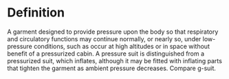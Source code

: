 # Definition

A garment designed to provide pressure upon the body so that respiratory
and circulatory functions may continue normally, or nearly so, under
low-pressure conditions, such as occur at high altitudes or in space
without benefit of a pressurized cabin. A pressure suit is distinguished
from a pressurized suit, which inflates, although it may be fitted with
inflating parts that tighten the garment as ambient pressure decreases.
Compare g-suit.
